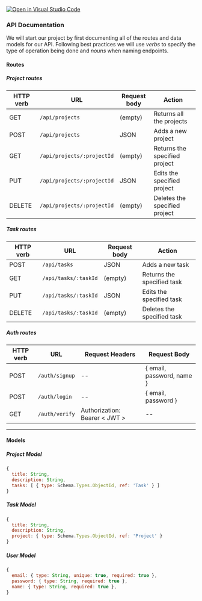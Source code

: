 [![Open in Visual Studio Code](https://classroom.github.com/assets/open-in-vscode-c66648af7eb3fe8bc4f294546bfd86ef473780cde1dea487d3c4ff354943c9ae.svg)](https://classroom.github.com/online_ide?assignment_repo_id=7942022&assignment_repo_type=AssignmentRepo)
### API Documentation

We will start our project by first documenting all of the routes and data models for our API. Following best practices we will use _verbs_ to specify the type of operation being done and _nouns_ when naming endpoints.

#### Routes

##### Project routes

| HTTP verb | URL                        | Request body | Action                        |
| --------- | -------------------------- | ------------ | ----------------------------- |
| GET       | `/api/projects`            | (empty)      | Returns all the projects      |
| POST      | `/api/projects`            | JSON         | Adds a new project            |
| GET       | `/api/projects/:projectId` | (empty)      | Returns the specified project |
| PUT       | `/api/projects/:projectId` | JSON         | Edits the specified project   |
| DELETE    | `/api/projects/:projectId` | (empty)      | Deletes the specified project |

##### Task routes

| HTTP verb | URL                  | Request body | Action                     |
| --------- | -------------------- | ------------ | -------------------------- |
| POST      | `/api/tasks`         | JSON         | Adds a new task            |
| GET       | `/api/tasks/:taskId` | (empty)      | Returns the specified task |
| PUT       | `/api/tasks/:taskId` | JSON         | Edits the specified task   |
| DELETE    | `/api/tasks/:taskId` | (empty)      | Deletes the specified task |



##### Auth routes

| HTTP verb | URL            | Request Headers                 | Request Body              |
| --------- | -------------- | ------------------------------- | ------------------------- |
| POST      | `/auth/signup` | --                              | { email, password, name } |
| POST      | `/auth/login`  | --                              | { email, password }       |
| GET       | `/auth/verify` | Authorization: Bearer \< JWT \> | --                        |



<hr>

#### Models

##### Project Model

```js
{
  title: String,
  description: String,
  tasks: [ { type: Schema.Types.ObjectId, ref: 'Task' } ]
}
```

##### Task Model

```js
{
  title: String,
  description: String,
  project: { type: Schema.Types.ObjectId, ref: 'Project' }
}
```

##### User Model

```js
{
  email: { type: String, unique: true, required: true },
  password: { type: String, required: true },
  name: { type: String, required: true },
}
```

